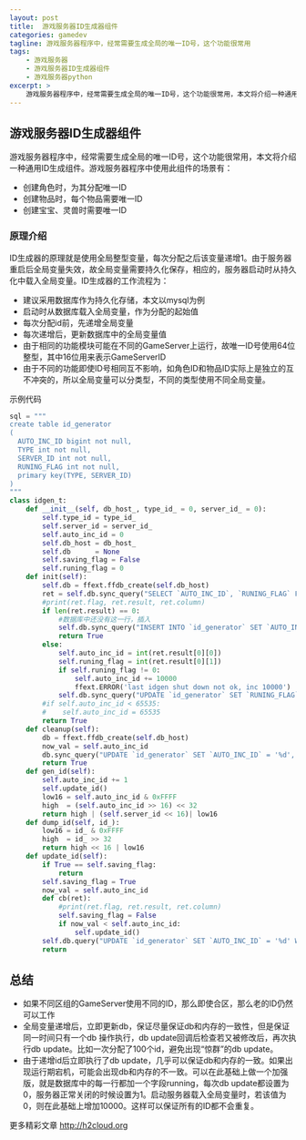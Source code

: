 ```yaml
---
layout: post
title:  游戏服务器ID生成器组件
categories: gamedev
tagline: 游戏服务器程序中，经常需要生成全局的唯一ID号，这个功能很常用
tags:
    - 游戏服务器
    - 游戏服务器ID生成器组件
    - 游戏服务器python
excerpt: >
    游戏服务器程序中，经常需要生成全局的唯一ID号，这个功能很常用，本文将介绍一种通用ID生成组件。
---
```


## 游戏服务器ID生成器组件
游戏服务器程序中，经常需要生成全局的唯一ID号，这个功能很常用，本文将介绍一种通用ID生成组件。游戏服务器程序中使用此组件的场景有：
*  创建角色时，为其分配唯一ID
*  创建物品时，每个物品需要唯一ID
*  创建宝宝、灵兽时需要唯一ID

### 原理介绍
ID生成器的原理就是使用全局整型变量，每次分配之后该变量递增1。由于服务器重启后全局变量失效，故全局变量需要持久化保存，相应的，服务器启动时从持久化中载入全局变量。ID生成器的工作流程为：

*  建议采用数据库作为持久化存储，本文以mysql为例
*  启动时从数据库载入全局变量，作为分配的起始值
*  每次分配id前，先递增全局变量
*  每次递增后，更新数据库中的全局变量值
*  由于相同的功能模块可能在不同的GameServer上运行，故唯一ID号使用64位整型，其中16位用来表示GameServerID
*  由于不同的功能即使ID号相同互不影响，如角色ID和物品ID实际上是独立的互不冲突的，所以全局变量可以分类型，不同的类型使用不同全局变量。

示例代码
 

```python
sql = """
create table id_generator
(
  AUTO_INC_ID bigint not null,
  TYPE int not null,
  SERVER_ID int not null,
  RUNING_FLAG int not null,
  primary key(TYPE, SERVER_ID)
)
"""
class idgen_t:
    def __init__(self, db_host_, type_id_ = 0, server_id_ = 0):
        self.type_id = type_id_
        self.server_id = server_id_
        self.auto_inc_id = 0
        self.db_host = db_host_
        self.db      = None
        self.saving_flag = False
        self.runing_flag = 0
    def init(self):
        self.db = ffext.ffdb_create(self.db_host)
        ret = self.db.sync_query("SELECT `AUTO_INC_ID`, `RUNING_FLAG` FROM `id_generator` WHERE `TYPE` = '%d' AND `SERVER_ID` = '%d'" % (self.type_id, self.server_id))
        #print(ret.flag, ret.result, ret.column)
        if len(ret.result) == 0:
            #数据库中还没有这一行，插入
            self.db.sync_query("INSERT INTO `id_generator` SET `AUTO_INC_ID` = '0',`TYPE` = '%d', `SERVER_ID` = '%d', `RUNING_FLAG` = '1' " % (self.type_id, self.server_id))
            return True
        else:
            self.auto_inc_id = int(ret.result[0][0])
            self.runing_flag = int(ret.result[0][1])
            if self.runing_flag != 0:
                self.auto_inc_id += 10000
                ffext.ERROR('last idgen shut down not ok, inc 10000')
            self.db.sync_query("UPDATE `id_generator` SET `RUNING_FLAG` = '1' WHERE `TYPE` = '%d' AND `SERVER_ID` = '%d'" % (self.type_id, self.server_id))
        #if self.auto_inc_id < 65535:
        #    self.auto_inc_id = 65535
        return True
    def cleanup(self):
        db = ffext.ffdb_create(self.db_host)
        now_val = self.auto_inc_id
        db.sync_query("UPDATE `id_generator` SET `AUTO_INC_ID` = '%d', `RUNING_FLAG` = '0' WHERE `TYPE` = '%d' AND `SERVER_ID` = '%d'" % (now_val, self.type_id, self.server_id))
        return True
    def gen_id(self):
        self.auto_inc_id += 1
        self.update_id()
        low16 = self.auto_inc_id & 0xFFFF
        high  = (self.auto_inc_id >> 16) << 32
        return high | (self.server_id << 16)| low16
    def dump_id(self, id_):
        low16 = id_ & 0xFFFF
        high  = id_ >> 32
        return high << 16 | low16
    def update_id(self):
        if True == self.saving_flag:
            return
        self.saving_flag = True
        now_val = self.auto_inc_id
        def cb(ret):
            #print(ret.flag, ret.result, ret.column)
            self.saving_flag = False
            if now_val < self.auto_inc_id:
                self.update_id()
        self.db.query("UPDATE `id_generator` SET `AUTO_INC_ID` = '%d' WHERE `TYPE` = '%d' AND `SERVER_ID` = '%d' AND `AUTO_INC_ID` < '%d'" % (now_val, self.type_id, self.server_id, now_val), cb)
        return
```
 

## 总结
*  如果不同区组的GameServer使用不同的ID，那么即使合区，那么老的ID仍然可以工作
*  全局变量递增后，立即更新db，保证尽量保证db和内存的一致性，但是保证同一时间只有一个db 操作执行，db update回调后检查若又被修改后，再次执行db update。比如一次分配了100个id，避免出现“惊群”的db update。
*  由于递增id后立即执行了db update，几乎可以保证db和内存的一致。如果出现运行期宕机，可能会出现db和内存的不一致。可以在此基础上做一个加强版，就是数据库中的每一行都加一个字段running，每次db update都设置为0，服务器正常关闭的时候设置为1。启动服务器载入全局变量时，若该值为0，则在此基础上增加10000。这样可以保证所有的ID都不会重复。

更多精彩文章 http://h2cloud.org

